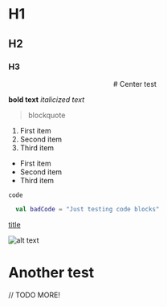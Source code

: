 # H1
## H2
### H3

<center># Center test</center>

**bold text**
*italicized text*
> blockquote

1. First item
2. Second item
3. Third item

- First item
- Second item
- Third item

`code`

```kt
  val badCode = "Just testing code blocks"
```

[title](https://www.example.com)

![alt text](https://media.sproutsocial.com/uploads/2017/02/10x-featured-social-media-image-size.png)

# Another test

// TODO MORE!
